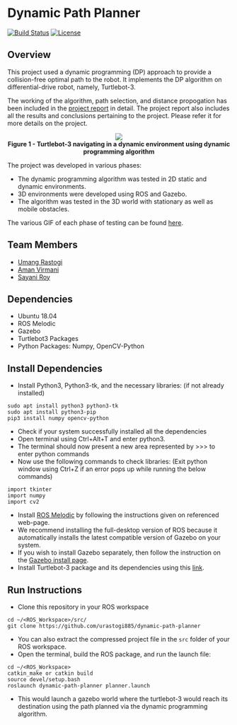 # Dynamic Path Planner
[![Build Status](https://travis-ci.org/urastogi885/optimal-path-finder.svg?branch=master)](https://travis-ci.org/github/urastogi885/dynamic-path-planner)
[![License](https://img.shields.io/badge/License-MIT-blue.svg)](https://github.com/urastogi885/dynamic-path-planner/blob/master/LICENSE)

## Overview

This project used a dynamic programming (DP) approach to provide a collision-free optimal path to the robot. It 
implements the DP algorithm on differential-drive robot, namely, Turtlebot-3. 

The working of the algorithm, path selection, and distance propogation has been included in the [project report](https://github.com/urastogi885/dynamic-path-planner/blob/master/final_report.pdf) in detail. The project report also includes all the results and conclusions pertaining to the project.
Please refer it for more details on the project.

<p align="center">
  <img src="https://github.com/urastogi885/dynamic-path-planner/blob/master/images/gazebo_dynamic.gif">
  <br><b>Figure 1 - Turtlebot-3 navigating in a dynamic environment using dynamic programming algorithm</b><br>
</p>

The project was developed in various phases:

- The dynamic programming algorithm was tested in 2D static and dynamic environments.
- 3D environments were developed using ROS and Gazebo.
- The algorithm was tested in the 3D world with stationary as well as mobile obstacles.

The various GIF of each phase of testing can be found [here](https://github.com/urastogi885/dynamic-path-planner/tree/master/images).

## Team Members

- [Umang Rastogi](https://github.com/urastogi885)
- [Aman Virmani](https://github.com/AmanVirmani) 
- [Sayani Roy](https://github.com/sroy0108)

## Dependencies

- Ubuntu 18.04
- ROS Melodic
- Gazebo
- Turtlebot3 Packages
- Python Packages: Numpy, OpenCV-Python

## Install Dependencies

- Install Python3, Python3-tk, and the necessary libraries: (if not already installed)

```
sudo apt install python3 python3-tk
sudo apt install python3-pip
pip3 install numpy opencv-python
```

- Check if your system successfully installed all the dependencies
- Open terminal using Ctrl+Alt+T and enter python3.
- The terminal should now present a new area represented by >>> to enter python commands
- Now use the following commands to check libraries: (Exit python window using Ctrl+Z if an error pops up while running 
the below commands)

```
import tkinter
import numpy
import cv2
```

- Install [ROS Melodic](http://wiki.ros.org/melodic/Installation/Ubuntu) by following the instructions given on referenced web-page.
- We recommend installing the full-desktop version of ROS because it automatically installs the latest compatible version of
Gazebo on your system.
- If you wish to install Gazebo separately, then follow the instruction on the [Gazebo install page](http://gazebosim.org/tutorials?tut=install_ubuntu&cat=install).
- Install Turtlebot-3 package and its dependencies using this [link](https://programmer.help/blogs/ubuntu-18.04-lts-melodic-ros-configuration-turtlebot-3-running-gazebo-simulation.html).

## Run Instructions

- Clone this repository in your ROS workspace
```
cd ~/<ROS_Workspace>/src/
git clone https://github.com/urastogi885/dynamic-path-planner
```
- You can also extract the compressed project file in the ```src``` folder of your ROS workspace.
- Open the terminal, build the ROS package, and run the launch file:
```
cd ~/<ROS_Workspace>
catkin_make or catkin build
source devel/setup.bash
roslaunch dynamic-path-planner planner.launch
```
- This would launch a gazebo world where the turtlebot-3 would reach its destination using the path planned via the 
dynamic programming algorithm.
